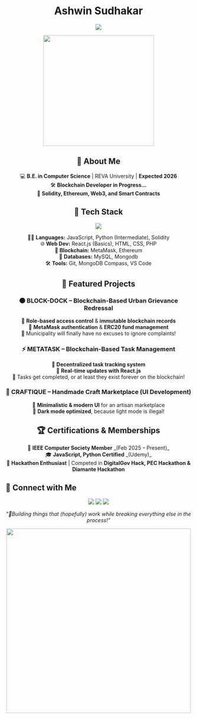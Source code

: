 <h1 align="center">
  Ashwin Sudhakar
</h1>

<p align="center">
  <img src="https://readme-typing-svg.herokuapp.com?font=JetBrains+Mono&size=24&duration=3000&color=00BFFF&center=true&vCenter=true&width=650&height=60&lines=Blockchain+%7C+Full-Stack+Developer;Solidity+%7C+Ethereum+%7C+DApps;Building+Things+I+Don't+Understand+Yet+🚀;Debugging+One+Bug+%3D+Creating+Two+New+Bugs">
</p>

<p align="center">
  <img src="https://media.giphy.com/media/RbDKaczqWovIugyJmW/giphy.gif" width="300px">
</p>

<h2 align="center">🖤 About Me</h2>

<p align="center">
  💻 <strong>B.E. in Computer Science</strong> | REVA University | <strong>Expected 2026</strong> <br>
  🛠 <strong>Blockchain Developer in Progress...</strong> <br>
  🚀 <strong>Solidity, Ethereum, Web3, and Smart Contracts</strong> <br>
</p>

<h2 align="center">🚀 Tech Stack</h2>

<p align="center">
  <img src="https://skillicons.dev/icons?i=js,python,react,html,css,php,mysql,solidity,git,linux&theme=dark" />
</p>

<p align="center">
  🧑‍💻 <strong>Languages:</strong> JavaScript, Python (Intermediate), Solidity <br>
  🌐 <strong>Web Dev:</strong> React.js (Basics), HTML, CSS, PHP <br>
  📜 <strong>Blockchain:</strong> MetaMask, Ethereum <br>
  📂 <strong>Databases:</strong> MySQL, Mongodb <br>
  🛠 <strong>Tools:</strong> Git, MongoDB Compass, VS Code  
</p>

<h2 align="center">🎯 Featured Projects</h2>

<h3 align="center">🌑 BLOCK-DOCK – Blockchain-Based Urban Grievance Redressal</h3>

<p align="center">
  🔹 <strong>Role-based access control</strong> & <strong>immutable blockchain records</strong> <br>
  🔹 <strong>MetaMask authentication</strong> & <strong>ERC20 fund management</strong> <br>
  🔹 Municipality will finally have no excuses to ignore complaints!  
</p>

<h3 align="center">⚡ METATASK – Blockchain-Based Task Management</h3>

<p align="center">
  🔹 <strong>Decentralized task tracking system</strong> <br>
  🔹 <strong>Real-time updates with React.js</strong> <br>
  🔹 Tasks get completed, or at least they exist forever on the blockchain!  
</p>

<h3 align="center">🎨 CRAFTIQUE – Handmade Craft Marketplace (UI Development)</h3>

<p align="center">
  🔹 <strong>Minimalistic & modern UI</strong> for an artisan marketplace <br>
  🔹 <strong>Dark mode optimized</strong>, because light mode is illegal!  
</p>


<h2 align="center">🏆 Certifications & Memberships</h2>

<p align="center">
  📌 <strong>IEEE Computer Society Member</strong> _(Feb 2025 – Present)_ <br>
  🎓 <strong>JavaScript, Python Certified</strong> _(Udemy)_ <br>
  🎯 <strong>Hackathon Enthusiast</strong> | Competed in <strong>DigitalGov Hack, PEC Hackathon & Diamante Hackathon</strong> <br>
</p>



## 🌙 Connect with Me  
<p align="center">
  <a href="https://github.com/yourusername"><img src="https://img.shields.io/badge/GitHub-171515?style=for-the-badge&logo=github&logoColor=white" /></a>
  <a href="https://linkedin.com/in/yourprofile"><img src="https://img.shields.io/badge/LinkedIn-0A66C2?style=for-the-badge&logo=linkedin&logoColor=white" /></a>
  <a href="mailto:ashwin2005s@gmail.com"><img src="https://img.shields.io/badge/Email-EA4335?style=for-the-badge&logo=gmail&logoColor=white" /></a>
</p>


<p align="center"><i>"🖤Building things that (hopefully) work while breaking everything else in the process!"</i></p>
<p align="center">
  <img src="https://media.giphy.com/media/L1R1tvI9svkIWwpVYr/giphy.gif" width="500px">
</p>
